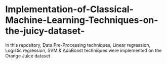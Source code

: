 # Implementation-of-Classical-Machine-Learning-Techniques-on-the-juicy-dataset-
In this repository, Data Pre-Processing techniques, Linear regression, Logistic regression, SVM &amp; AdaBoost techniques were implemented on the Orange Juice dataset 
